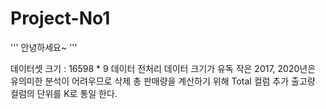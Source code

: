 # Project-No1
''' 안녕하세요~ '''

데이터셋 크기 : 16598 * 9
데이터 전처리
데이터 크기가 유독 작은 2017, 2020년은 유의미한 분석이 어려우므로 삭제
총 판매량을 계산하기 위해 Total 컬럼 추가
출고량 컬럼의 단위를 K로 통일 한다.
